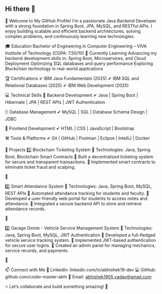 ## Hi there 👋

🚀 Welcome to My GitHub Profile!
I'm a passionate Java Backend Developer with a strong foundation in Spring Boot, JPA, MySQL, and RESTful APIs. I enjoy building scalable and efficient backend architectures, solving complex problems, and continuously learning new technologies.


🎓 Education
Bachelor of Engineering in Computer Engineering – VIVA Institute of Technology (CGPA: 7.50/10)
🌱 Currently Learning
Advancing my backend development skills in:
Spring Boot, Microservices, and Cloud Deployment
Optimizing SQL databases and query performance
Exploring Blockchain technology in real-world applications


🏆 Certifications
✔ IBM Java Fundamentals (2025)
✔ IBM SQL and Relational Databases (2025)
✔ IBM Web Development (2025)


💻 Technical Skills
🚀 Backend Development
✔ Java | Spring Boot | Hibernate | JPA | REST APIs | JWT Authentication

🗄️ Database Management
✔ MySQL | SQL | Database Schema Design | JDBC

🎨 Frontend Development
✔ HTML | CSS | JavaScript | Bootstrap

🛠️ Tools & Platforms
✔ Git | GitHub | Postman | Eclipse | IntelliJ | Docker

📌 Projects
1️⃣ Blockchain Ticketing System
📌 Technologies: Java, Spring Boot, Blockchain Smart Contracts
🔹 Built a decentralized ticketing system for secure and transparent transactions.
🔹 Implemented smart contracts to eliminate ticket fraud and scalping.

🔗 

2️⃣ Smart Attendance System
📌 Technologies: Java, Spring Boot, MySQL, REST APIs
🔹 Automated attendance tracking for students and faculty.
🔹 Developed a user-friendly web portal for students to access notes and attendance.
🔹 Integrated a secure backend API to store and retrieve attendance records.

🔗 

3️⃣ Garage Ginnie - Vehicle Service Management System
📌 Technologies: Java, Spring Boot, MySQL, JWT Authentication
🔹 Developed a full-fledged vehicle service tracking system.
🔹 Implemented JWT-based authentication for secure user logins.
🔹 Created an admin panel for managing mechanics, service records, and payments.

🔗 

📫 Connect with Me
🔗 LinkedIn: linkedin.com/in/abhishek19-dev
💻 GitHub: github.com/coder-master-abhi
📧 Email: abhishek1905.yadav@gmail.com

⭐ Let’s collaborate and build something amazing! 🚀


